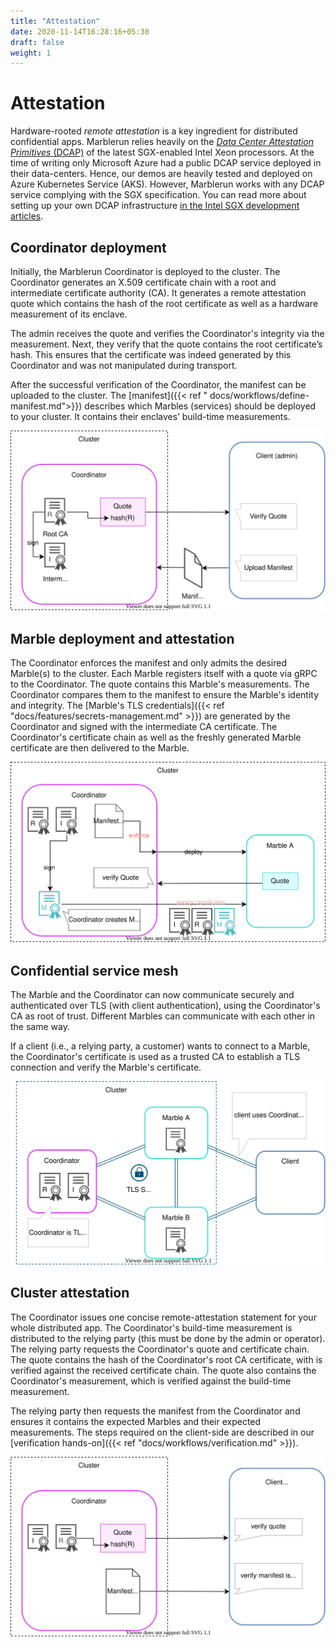```yaml
---
title: "Attestation"
date: 2020-11-14T16:28:16+05:30
draft: false
weight: 1
---
```


# Attestation

Hardware-rooted *remote attestation* is a key ingredient for distributed confidential apps. Marblerun relies heavily on the [*Data Center Attestation Primitives* (DCAP)](https://download.01.org/intel-sgx/sgx-dcap/1.9/linux/docs/Intel_SGX_DCAP_ECDSA_Orientation.pdf) of the latest SGX-enabled Intel Xeon processors.
At the time of writing only Microsoft Azure had a public DCAP service deployed in their data-centers. Hence, our demos are heavily tested and deployed on Azure Kubernetes Service (AKS).
However, Marblerun works with any DCAP service complying with the SGX specification. You can read more about setting up your own DCAP infrastructure [in the Intel SGX development articles](https://software.intel.com/content/www/us/en/develop/articles/intel-software-guard-extensions-data-center-attestation-primitives-quick-install-guide.html).

## Coordinator deployment

Initially, the Marblerun Coordinator is deployed to the cluster.
The Coordinator generates an X.509 certificate chain with a root and intermediate certificate authority (CA).
It generates a remote attestation quote which contains the hash of the root certificate as well as a hardware measurement of its enclave.

The admin receives the quote and verifies the Coordinator's integrity via the measurement. Next, they verify that the quote contains the root certificate’s hash. This ensures that the certificate was indeed generated by this Coordinator and was not manipulated during transport.

After the successful verification of the Coordinator, the manifest can be uploaded to the cluster.
The [manifest]({{< ref " docs/workflows/define-manifest.md">}}) describes which Marbles (services) should be deployed to your cluster. It contains their enclaves’ build-time measurements.

![Coordinator deployment](/img/coordinator_deployment.svg)

## Marble deployment and attestation

The Coordinator enforces the manifest and only admits the desired Marble(s) to the cluster.
Each Marble registers itself with a quote via gRPC to the Coordinator.
The quote contains this Marble's measurements. The Coordinator compares them to the manifest to ensure the Marble's identity and integrity.
The [Marble's TLS credentials]({{< ref "docs/features/secrets-management.md" >}}) are generated by the Coordinator and signed with the intermediate CA certificate.
The Coordinator's certificate chain as well as the freshly generated Marble certificate are then delivered to the Marble.

![Marble deployment](/img/marble_deployment.svg)

## Confidential service mesh

The Marble and the Coordinator can now communicate securely and authenticated over TLS (with client authentication), using the Coordinator's CA as root of trust.
Different Marbles can communicate with each other in the same way.

If a client (i.e., a relying party, a customer) wants to connect to a Marble, the Coordinator's certificate is used as a trusted CA to establish a TLS connection and verify the Marble's certificate.

![service mesh](/img/service_mesh.svg)

## Cluster attestation

The Coordinator issues one concise remote-attestation statement for your whole distributed app.
The Coordinator's build-time measurement is distributed to the relying party (this must be done by the admin or operator).
The relying party requests the Coordinator's quote and certificate chain.
The quote contains the hash of the Coordinator's root CA certificate, with is verified against the received certificate chain.
The quote also contains the Coordinator's measurement, which is verified against the build-time measurement.

The relying party then requests the manifest from the Coordinator and ensures it contains the expected Marbles and their expected measurements.
The steps required on the client-side are described in our [verification hands-on]({{< ref "docs/workflows/verification.md" >}}).

![cluster attestation](/img/verify_cluster.svg)

